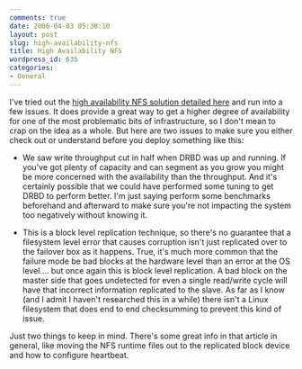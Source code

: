 ```yaml
---
comments: true
date: 2006-04-03 05:38:10
layout: post
slug: high-availability-nfs
title: High Availability NFS
wordpress_id: 635
categories:
- General
---
```


I've tried out the [high availability NFS solution detailed here](http://www.howtoforge.com/high_availability_nfs_drbd_heartbeat) and run into a few issues. It does provide a great way to get a higher degree of availability for one of the most problematic bits of infrastructure, so I don't mean to crap on the idea as a whole. But here are two issues to make sure you either check out or understand before you deploy something like this:





  * We saw write throughput cut in half when DRBD was up and running. If you've got plenty of capacity and can segment as you grow you might be more concerned with the availability than the throughput. And it's certainly possible that we could have performed some tuning to get DRBD to perform better. I'm just saying perform some benchmarks beforehand and afterward to make sure you're not impacting the system too negatively without knowing it.


  * This is a block level replication technique, so there's no guarantee that a filesystem level error that causes corruption isn't just replicated over to the failover box as it happens. True, it's much more common that the failure mode be bad blocks at the hardware level than an error at the OS level.... but once again this is block level replication. A bad block on the master side that goes undetected for even a single read/write cycle will have that incorrect information replicated to the slave. As far as I know (and I admit I haven't researched this in a while) there isn't a Linux filesystem that does end to end checksumming to prevent this kind of issue.



Just two things to keep in mind. There's some great info in that article in general, like moving the NFS runtime files out to the replicated block device and how to configure heartbeat.
